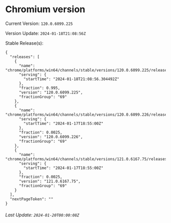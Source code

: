 # Chromium version

Current Version: `120.0.6099.225`

Version Update: `2024-01-18T21:08:56Z`

Stable Release(s):
```
{
  "releases": [
    {
      "name": "chrome/platforms/win64/channels/stable/versions/120.0.6099.225/releases/1705612136",
      "serving": {
        "startTime": "2024-01-18T21:08:56.304492Z"
      },
      "fraction": 0.995,
      "version": "120.0.6099.225",
      "fractionGroup": "69"
    },
    {
      "name": "chrome/platforms/win64/channels/stable/versions/120.0.6099.226/releases/1705517700",
      "serving": {
        "startTime": "2024-01-17T18:55:00Z"
      },
      "fraction": 0.0025,
      "version": "120.0.6099.226",
      "fractionGroup": "69"
    },
    {
      "name": "chrome/platforms/win64/channels/stable/versions/121.0.6167.75/releases/1705517700",
      "serving": {
        "startTime": "2024-01-17T18:55:00Z"
      },
      "fraction": 0.0025,
      "version": "121.0.6167.75",
      "fractionGroup": "69"
    }
  ],
  "nextPageToken": ""
}
```

###### Last Update: `2024-01-20T00:00:08Z`
        